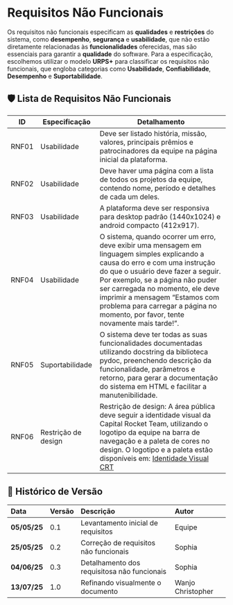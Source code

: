 # Requisitos Não Funcionais

Os requisitos não funcionais especificam as **qualidades** e **restrições** do sistema, como **desempenho**, **segurança** e **usabilidade**, que não estão diretamente relacionadas às **funcionalidades** oferecidas, mas são essenciais para garantir a **qualidade** do software. Para a especificação, escolhemos utilizar o modelo **URPS+** para classificar os requisitos não funcionais, que engloba categorias como **Usabilidade**, **Confiabilidade**, **Desempenho** e **Suportabilidade**.

## 🛡️ Lista de Requisitos Não Funcionais

| ID   | Especificação | Detalhamento |
|------|-------------------| --------------------------------------------------------------------------------------------------------------------|
|RNF01|Usabilidade|Deve ser listado história, missão, valores, principais prêmios e patrocinadores da equipe na página inicial da plataforma. |
|RNF02|Usabilidade|Deve haver uma página com a lista de todos os projetos da equipe, contendo nome, período e detalhes de cada um deles. |
|RNF03|Usabilidade|A plataforma deve ser responsiva para desktop padrão (1440x1024) e android compacto (412x917). |
|RNF04|Usabilidade|O sistema, quando ocorrer um erro, deve exibir uma mensagem em linguagem simples explicando a causa do erro e com uma instrução do que o usuário deve fazer a seguir. Por exemplo, se a página não puder ser carregada no momento, ele deve imprimir a mensagem “Estamos com problema para carregar a página no momento, por favor, tente novamente mais tarde!”.|
|RNF05|Suportabilidade|O sistema deve ter todas as suas funcionalidades documentadas utilizando docstring da biblioteca pydoc, preenchendo descrição da funcionalidade, parâmetros e retorno, para gerar a documentação do sistema em HTML e facilitar a manutenibilidade.|
|RNF06|Restrição de design|Restrição de design: A área pública deve seguir a identidade visual da Capital Rocket Team, utilizando o logotipo da equipe na barra de navegação e a paleta de cores no design. O logotipo e a paleta estão disponíveis em: [Identidade Visual CRT](https://unbbr.sharepoint.com/:b:/s/Requisitos592-Desenvolvedores/Ef8Dt9_B_kRHtq5AZ5KKEU4Bmu0yK7gabL0uf1F2MqgU_w?e=UdYyem)|

## 📜 Histórico de Versão 
|**Data**|**Versão** |**Descrição** |**Autor**|
| :- | :- | :- | :- |
|**05/05/25**|0.1|Levantamento inicial de requisitos|Equipe|
|**25/05/25**|0.2|Correção de requisitos não funcionais|Sophia|
|**04/06/25**|0.3|Detalhamento dos requisitosa não funcionais|Sophia|
|**13/07/25**|1.0|Refinando visualmente o documento|Wanjo Christopher|